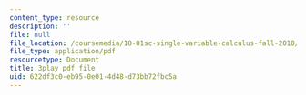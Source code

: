 ```yaml
---
content_type: resource
description: ''
file: null
file_location: /coursemedia/18-01sc-single-variable-calculus-fall-2010/622df3c0eb950e014d48d73bb72fbc5a_sRIDVAcoG5A.pdf
file_type: application/pdf
resourcetype: Document
title: 3play pdf file
uid: 622df3c0-eb95-0e01-4d48-d73bb72fbc5a
---
```

